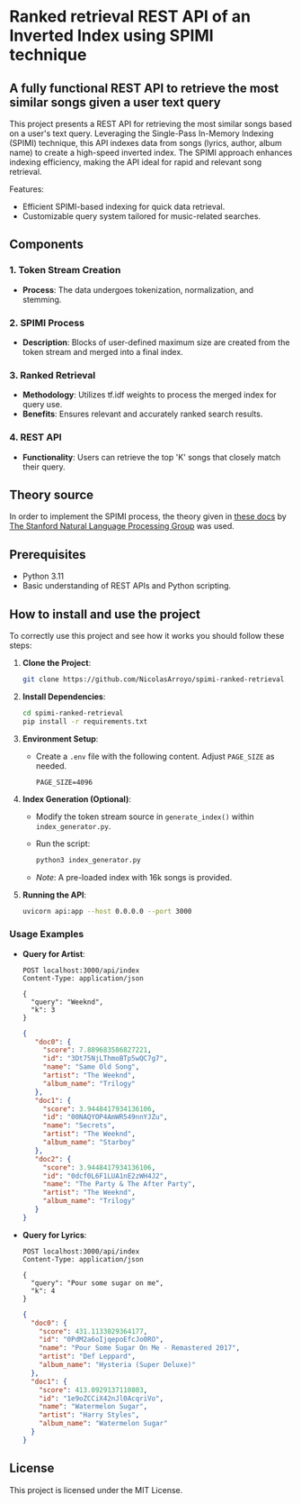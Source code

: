 # Ranked retrieval REST API of an Inverted Index using SPIMI technique

## A fully functional REST API to retrieve the most similar songs given a user text query

This project presents a REST API for retrieving the most similar songs based on a user's text query. Leveraging the
Single-Pass In-Memory Indexing (SPIMI) technique, this API indexes data from songs (lyrics, author, album name) to
create a high-speed inverted index. The SPIMI approach enhances indexing efficiency, making the API ideal for rapid and
relevant song retrieval.

Features:

- Efficient SPIMI-based indexing for quick data retrieval.
- Customizable query system tailored for music-related searches.

## Components

### 1. Token Stream Creation

- **Process**: The data undergoes tokenization, normalization, and stemming.

### 2. SPIMI Process

- **Description**: Blocks of user-defined maximum size are created from the token stream and merged into a final index.

### 3. Ranked Retrieval

- **Methodology**: Utilizes tf.idf weights to process the merged index for query use.
- **Benefits**: Ensures relevant and accurately ranked search results.

### 4. REST API

- **Functionality**: Users can retrieve the top 'K' songs that closely match their query.

## Theory source

In order to implement the SPIMI process, the theory given in
[these docs](https://nlp.stanford.edu/IR-book/html/htmledition/contents-1.html)
by [The Stanford Natural Language Processing Group](https://nlp.stanford.edu/) was used.

## Prerequisites

- Python 3.11
- Basic understanding of REST APIs and Python scripting.

## How to install and use the project

To correctly use this project and see how it works you should follow these steps:

1. **Clone the Project**:
   ```bash
   git clone https://github.com/NicolasArroyo/spimi-ranked-retrieval
   ```

2. **Install Dependencies**:
   ```bash
   cd spimi-ranked-retrieval
   pip install -r requirements.txt
   ```

3. **Environment Setup**:
    - Create a `.env` file with the following content. Adjust `PAGE_SIZE` as needed.

      ```
      PAGE_SIZE=4096 
      ```

4. **Index Generation (Optional)**:
    - Modify the token stream source in `generate_index()` within `index_generator.py`.
    - Run the script:
      
      ```bash
      python3 index_generator.py
      ```
    - *Note*: A pre-loaded index with 16k songs is provided.


5. **Running the API**:
   ```bash
   uvicorn api:app --host 0.0.0.0 --port 3000
   ```

### Usage Examples

- **Query for Artist**:
  ```http request
  POST localhost:3000/api/index
  Content-Type: application/json

  {
    "query": "Weeknd",
    "k": 3
  }
  ```

  ```json
  {
     "doc0": {
       "score": 7.889683586827221,
       "id": "3Dt75NjLThmoBTp5wQC7g7",
       "name": "Same Old Song",
       "artist": "The Weeknd",
       "album_name": "Trilogy"
     },
     "doc1": {
       "score": 3.9448417934136106,
       "id": "00NAQYOP4AmWR549nnYJZu",
       "name": "Secrets",
       "artist": "The Weeknd",
       "album_name": "Starboy"
     },
     "doc2": {
       "score": 3.9448417934136106,
       "id": "0dcf0L6F1LUA1nE2zWH4J2",
       "name": "The Party & The After Party",
       "artist": "The Weeknd",
       "album_name": "Trilogy"
     }
  }
  ```

- **Query for Lyrics**:
  ```http request
  POST localhost:3000/api/index
  Content-Type: application/json

  {
    "query": "Pour some sugar on me",
    "k": 4
  }
  ```

   ```json
   {
     "doc0": {
       "score": 431.1133029364177,
       "id": "0PdM2a6oIjqepoEfcJo0RO",
       "name": "Pour Some Sugar On Me - Remastered 2017",
       "artist": "Def Leppard",
       "album_name": "Hysteria (Super Deluxe)"
     },
     "doc1": {
       "score": 413.0929137110803,
       "id": "1e9oZCCiX42nJl0AcqriVo",
       "name": "Watermelon Sugar",
       "artist": "Harry Styles",
       "album_name": "Watermelon Sugar"
     }
   }
  ```

## License

This project is licensed under the MIT License.
